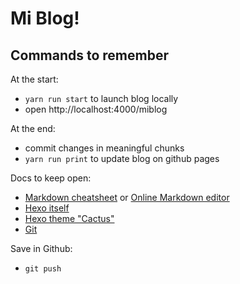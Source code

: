 # Mi Blog!

## Commands to remember

At the start:

* `yarn run start` to launch blog locally
* open http://localhost:4000/miblog

At the end:

* commit changes in meaningful chunks
* `yarn run print` to update blog on github pages

Docs to keep open:

* [Markdown cheatsheet](https://help.github.com/articles/basic-writing-and-formatting-syntax/) or [Online Markdown editor](https://stackedit.io/app)
* [Hexo itself](https://hexo.io/docs/writing.html)
* [Hexo theme "Cactus"](https://github.com/probberechts/hexo-theme-cactus)
* [Git](https://git-scm.com/doc)

Save in Github:
* `git push`
